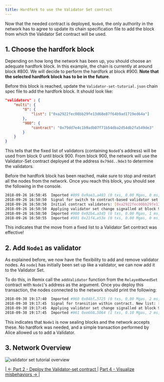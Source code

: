 ```yaml
---
title: Hardfork to use the Validator Set contract
---
```


Now that the needed contract is deployed, `Node0`, the only authority in the network has to agree to update its chain specification file to add the block from which the Validator Set contract will be used.

## 1. Choose the hardfork block

Depending on how long the network has been up, you should choose an adequate hardfork block. In this example, the chain is currently at around block #800. We will decide to perform the hardfork at block #900. **Note that the selected hardfork block has to be in the future**. 

Before this block is reached, update the `Validator-set-tutorial.json` chain spec file to add the hardfork block. It should look like:
```json
"validators" : {
    "multi": {
        "0": {
            "list": ["0xa2922fec00bb29fe13d68e87f64b9ad1719ed64a"]
        },
        "900": {
            "contract": "0x79dd7e4c1b9adb07f71b54dba2d54db2fa549de3"
        }
    }
}
```

This tells that the fixed list of validators (containing `Node0`'s address) will be used from block 0 until block 900. From block 900, the network will use the Validator-Set contract deployed at the address `0x79dd..9de3` to determine the validators.

Before the hardfork block has been reached, make sure to stop and restart all the nodes from the network. Once you reach this block, you should see the following in the console.

```bash
2018-09-26 16:50:45  Imported #899 0x9ae3…a403 (0 txs, 0.00 Mgas, 0 ms, 0.57 KiB)
2018-09-26 16:50:50  Signal for switch to contract-based validator set.
2018-09-26 16:50:50  Initial contract validators: [0xa2922fec00bb29fe13d68e87f64b9ad1719ed64a]
2018-09-26 16:50:50  Applying validator set change signalled at block 900
2018-09-26 16:50:50  Imported #900 0x92b4…a3d3 (0 txs, 0.00 Mgas, 1 ms, 0.57 KiB)
2018-09-26 16:50:55  Imported #901 0x21f4…e53e (0 txs, 0.00 Mgas, 0 ms, 0.57 KiB)
```

This indicates that the move from a fixed list to a Validator Set contract was effective!

## 2. Add `Node1` as validator

As explained before, we now have the flexibility to add and remove validator nodes. As `node1` has initially been set up like a validator, we can now add it to the Validator Set.

To do this, in Remix call the `addValidator` function from the `RelayedOwnedSet` contract with `Node1`'s address as the argument.
Once you deploy this transaction, the nodes connected to the network should print the following:

```bash
2018-09-30 19:17:40  Imported #960 0x84bf…5725 (0 txs, 0.00 Mgas, 2 ms, 0.57 KiB)
2018-09-30 19:17:45  Signal for transition within contract. New list: [0xa2922fec00bb29fe13d68e87f64b9ad1719ed64a, 0x32784591c38bf8aa081e96ba4db462bd73a3179e]
2018-09-30 19:17:45  Applying validator set change signalled at block 961
2018-09-30 19:17:45  Imported #961 0xe660…5064 (1 txs, 0.10 Mgas, 2 ms, 0.71 KiB)
```

This indicates that `Node1` is now sealing blocks and the network accepts these. No hardfork was needed, and a simple transaction performed by Alice allowed us to add a Validator.

## 3. Network Overview

![validator set tutorial overview](images/Validator-set-tutorial-overview.png)

|[ ← Part 2 - Deploy the Validator-set contract ](Validator-Set-Tutorial-2)| [ Part 4 - Visualize misbehaviors → ](Validator-Set-Tutorial-4)|
